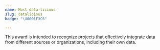 ```yaml
---
name: Most data-licious
slug: datalicious
badge: "\U0001F3C6"

---
```


This award is intended to recognize projects that effectively integrate data from different sources or organizations, including their own data.


